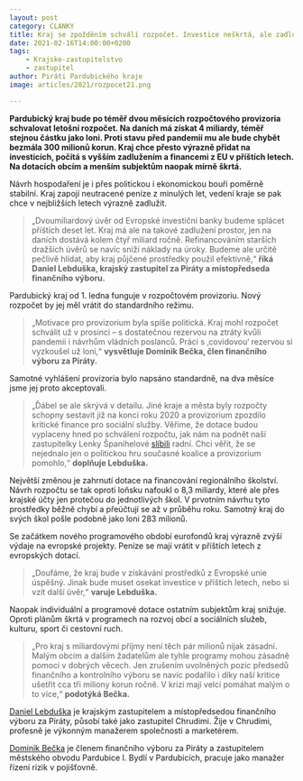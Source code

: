 ```yaml
---
layout: post
category: CLANKY
title: Kraj se zpožděním schválí rozpočet. Investice neškrtá, ale zadluží se
date: 2021-02-16T14:00:00+0200
tags: 
    - Krajske-zastupitelstvo
    - zastupitel
author: Piráti Pardubického kraje
image: articles/2021/rozpocet21.png

---
```


**Pardubický kraj bude po téměř dvou měsících rozpočtového provizoria schvalovat letošní rozpočet. Na daních má získat 4 miliardy, téměř stejnou částku jako loni. Proti stavu před pandemií mu ale bude chybět bezmála 300 milionů korun. Kraj chce přesto výrazně přidat na investicích, počítá s vyšším zadlužením a financemi z EU v příštích letech. Na dotacích obcím a menším subjektům naopak mírně škrtá.**

  

Návrh hospodaření je i přes politickou i ekonomickou bouři poměrně stabilní. Kraj zapojí neutracené peníze z minulých let, vedení kraje se pak chce v nejbližších letech výrazně zadlužit. 
>„Dvoumiliardový úvěr od Evropské investiční banky budeme splácet příštích deset let. Kraj má ale na takové zadlužení prostor, jen na daních dostává kolem čtyř miliard ročně. Refinancováním starších dražších úvěrů se navíc sníží náklady na úroky. Budeme ale určitě pečlivě hlídat, aby kraj půjčené prostředky použil efektivně,“ **říká Daniel Lebduška, krajský zastupitel za Piráty a místopředseda finančního výboru.**

  

Pardubický kraj od 1. ledna funguje v rozpočtovém provizoriu. Nový rozpočet by jej měl vrátit do standardního režimu. 
>„Motivace pro provizorium byla spíše politická. Kraj mohl rozpočet schválit už v prosinci – s dostatečnou rezervou na ztráty kvůli pandemii i návrhům vládních poslanců. Práci s ‚covidovou‘ rezervou si vyzkoušel už loni,“ **vysvětluje Dominik Bečka, člen finančního výboru za Piráty.**

  
Samotné vyhlášení provizoria bylo napsáno standardně, na dva měsíce jsme jej proto akceptovali. 
>„Ďábel se ale skrývá v detailu. Jiné kraje a města byly rozpočty schopny sestavit již na konci roku 2020 a provizorium zpozdilo kritické finance pro sociální služby. Věříme, že dotace budou vyplaceny hned po schválení rozpočtu, jak nám na podnět naší zastupitelky Lenky Španihelové [slíbili](https://www.pardubickykraj.cz/aktuality/110498/vicelete-financovani-socialnich-sluzeb-nenarusi-ani-rozpoctove-provizorium-kraje?preview=archiv&archivYear=2020&pg=1) radní. Chci věřit, že se nejednalo jen o politickou hru současné koalice a provizorium pomohlo,“ **doplňuje Lebduška.**

  

Největší změnou je zahrnutí dotace na financování regionálního školství. Návrh rozpočtu se tak oproti loňsku nafoukl o 8,3 miliardy, které ale přes krajské účty jen protečou do jednotlivých škol. V prvotním návrhu tyto prostředky běžně chybí a přeúčtují se až v průběhu roku. Samotný kraj do svých škol pošle podobně jako loni 283 milionů.

  
Se začátkem nového programového období eurofondů kraj výrazně zvýší výdaje na evropské projekty. Peníze se mají vrátit v příštích letech z evropských dotací.
> „Doufáme, že kraj bude v získávání prostředků z Evropské unie úspěšný. Jinak bude muset osekat investice v příštích letech, nebo si vzít další úvěr,“ **varuje Lebduška.**

  

Naopak individuální a programové dotace ostatním subjektům kraj snižuje. Oproti plánům škrtá v programech na rozvoj obcí a sociálních služeb, kulturu, sport či cestovní ruch. 
>„Pro kraj s miliardovými příjmy není těch pár milionů nijak zásadní. Malým obcím a dalším žadatelům ale tyhle programy mohou zásadně pomoci v dobrých věcech. Jen zrušením uvolněných pozic předsedů finančního a kontrolního výboru se navíc podařilo i díky naší kritice ušetřit cca tři miliony korun ročně. V krizi mají velcí pomáhat malým o to více,“ **podotýká Bečka.**

  

[Daniel Lebduška](https://pardubicky.pirati.cz/lide/daniel-lebduska/) je krajským zastupitelem a místopředsedou finančního výboru za Piráty, působí také jako zastupitel Chrudimi. Žije v Chrudimi, profesně je výkonným manažerem společnosti a marketérem.

[Dominik Bečka](https://pardubicky.pirati.cz/lide/dominik-becka/) je členem finančního výboru za Piráty a zastupitelem městského obvodu Pardubice I. Bydlí v Pardubicích, pracuje jako manažer řízení rizik v pojišťovně.
